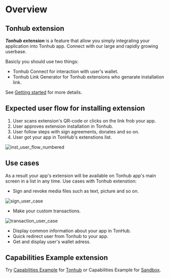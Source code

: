 # Overview

## Tonhub extension
***Tonhub extension*** is a feature that allow you simply integrating your application into Tonhub app. Connect with our large and rapidly growing userbase.

Basicly you should use two things:

* Tonhub Connect for interaction with user's wallet. 
* Tonhub Link Generator for Tonhub extensions who genarate installation link.

See [Getting started](https://github.com/Reveloper/TwhExt/blob/main/Doc%20short/Getting%20start.md) for more details.


## Expected user flow for installing extension

1. User scans extension's QR-code or clicks on the link frob your app.
2. User approves extension installation in Tonhub.
3. User follow steps with sign agreements, donates and so on.
4. User got your app in TonHub's extenstions list.

![inst_user_flow_numbered](https://user-images.githubusercontent.com/39581753/179036305-cde12e06-f3cb-4cf0-a274-6c4554a7ad8b.png)


## Use cases

As a result your app's extension will be available on Tonhub app's main screen in a list in any time. 
Use cases with Tonhub extenstion:


- Sign and revoke media files such as text, picture and so on.

![sign_user_case](https://user-images.githubusercontent.com/39581753/179052450-ff36666d-d610-47b1-94e4-57cfe314d4ae.png)



-  Make your custom transactions.

![transaction_user_case](https://user-images.githubusercontent.com/39581753/179052390-2c801211-9656-4ff2-b0c9-32b9bf51a405.png)



- Display common information about your app in TonHub.
- Quick redirect user from Tonhub to your app.
- Get and display user's wallet adress.

## Capabilities Example extension

Try [Capabilities Example](https://tonhub.com/app/te6cckEBAgEAMAABAUABAFRodHRwczovL2FwcHMudG9uaHViLmNvbS9hcHBzL2V4YW1wbGVzL2Z1bGySeowu) for [Tonhub](https://developers.tonhub.com/docs/beta-apps) or Capabilities Example for [Sandbox](https://developers.tonhub.com/docs/beta-apps).
